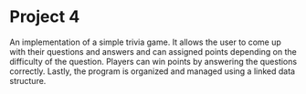 # Project 4
An implementation of a simple trivia game. It allows the user to come up with their questions and answers and can assigned points depending on the difficulty of the question. Players can win points by answering the questions correctly. Lastly, the program is organized and managed using a linked data structure.
